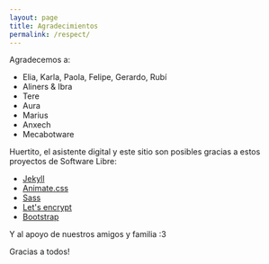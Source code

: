 ```yaml
---
layout: page
title: Agradecimientos
permalink: /respect/
---
```


Agradecemos a:

- Elia, Karla, Paola, Felipe, Gerardo, Rubí
- Aliners & Ibra
- Tere
- Aura
- Marius
- Anxech
- Mecabotware

Huertito, el asistente digital y este sitio son posibles gracias a estos proyectos de Software Libre:

- [Jekyll](jekyllrb.com)
- [Animate.css](https://daneden.github.io/animate.css/)
- [Sass](sass-lang.com)
- [Let's encrypt](letsencrypt.org)
- [Bootstrap](https://getbootstrap.com/)

Y al apoyo de nuestros amigos y familia :3

Gracias a todos!
